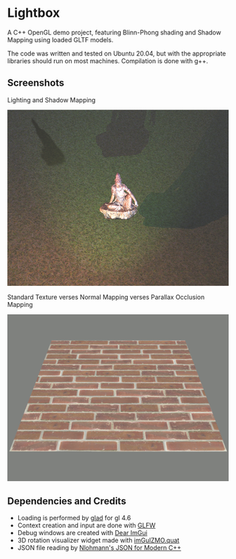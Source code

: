 # Lightbox

A C++ OpenGL demo project, featuring Blinn-Phong shading and Shadow Mapping using loaded GLTF models.

The code was written and tested on Ubuntu 20.04, but with the appropriate libraries should run on most machines. Compilation is done with g++.

## Screenshots

Lighting and Shadow Mapping

![Shadow Mapping](https://github.com/RaymondMoorhead/Lightbox/blob/main/Screenshots/Lighting.png)

Standard Texture verses Normal Mapping verses Parallax Occlusion Mapping

![Cycling Standard verses Normal Map verses Parallax Occlusion](https://github.com/RaymondMoorhead/Lightbox/blob/main/Screenshots/BrickWall.gif)

## Dependencies and Credits

* Loading is performed by [glad](https://github.com/Dav1dde/glad) for gl 4.6
* Context creation and input are done with [GLFW](https://www.glfw.org/)
* Debug windows are created with [Dear ImGui](https://github.com/ocornut/imgui)
* 3D rotation visualizer widget made with [imGuIZMO.quat](https://github.com/BrutPitt/imGuIZMO.quat)
* JSON file reading by [Nlohmann's JSON for Modern C++](https://github.com/nlohmann/json)
